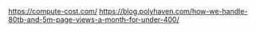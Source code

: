 
https://compute-cost.com/
https://blog.polyhaven.com/how-we-handle-80tb-and-5m-page-views-a-month-for-under-400/
